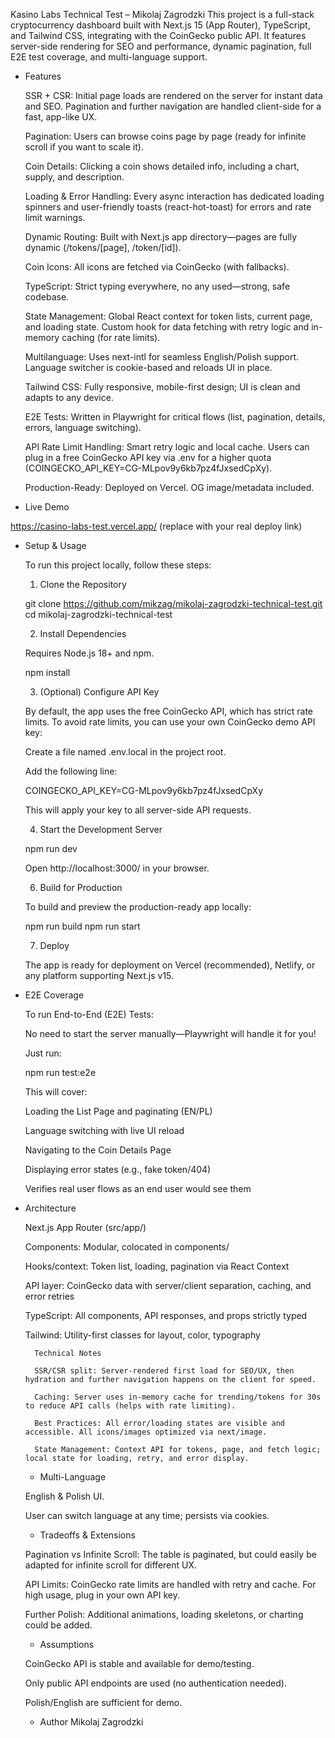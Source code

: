 Kasino Labs Technical Test – Mikolaj Zagrodzki
This project is a full-stack cryptocurrency dashboard built with Next.js 15 (App Router), TypeScript, and Tailwind CSS, integrating with the CoinGecko public API. It features server-side rendering for SEO and performance, dynamic pagination, full E2E test coverage, and multi-language support.

- Features

    SSR + CSR: Initial page loads are rendered on the server for instant data and SEO. Pagination and further navigation are handled client-side for a fast, app-like UX.

    Pagination: Users can browse coins page by page (ready for infinite scroll if you want to scale it).

    Coin Details: Clicking a coin shows detailed info, including a chart, supply, and description.

    Loading & Error Handling: Every async interaction has dedicated loading spinners and user-friendly toasts (react-hot-toast) for errors and rate limit warnings.

    Dynamic Routing: Built with Next.js app directory—pages are fully dynamic (/tokens/[page], /token/[id]).

    Coin Icons: All icons are fetched via CoinGecko (with fallbacks).

    TypeScript: Strict typing everywhere, no any used—strong, safe codebase.

    State Management: Global React context for token lists, current page, and loading state. Custom hook for data fetching with retry logic and in-memory caching (for rate limits).

    Multilanguage: Uses next-intl for seamless English/Polish support. Language switcher is cookie-based and reloads UI in place.

    Tailwind CSS: Fully responsive, mobile-first design; UI is clean and adapts to any device.

    E2E Tests: Written in Playwright for critical flows (list, pagination, details, errors, language switching).

    API Rate Limit Handling: Smart retry logic and local cache. Users can plug in a free CoinGecko API key via .env for a higher quota (COINGECKO_API_KEY=CG-MLpov9y6kb7pz4fJxsedCpXy).

    Production-Ready: Deployed on Vercel. OG image/metadata included.

- Live Demo

https://casino-labs-test.vercel.app/ (replace with your real deploy link)

- Setup & Usage

    To run this project locally, follow these steps:

    1. Clone the Repository

    git clone https://github.com/mikzag/mikolaj-zagrodzki-technical-test.git
    cd mikolaj-zagrodzki-technical-test

    2. Install Dependencies

    Requires Node.js 18+ and npm.

    npm install

    3. (Optional) Configure API Key

    By default, the app uses the free CoinGecko API, which has strict rate limits.
    To avoid rate limits, you can use your own CoinGecko demo API key:

    Create a file named .env.local in the project root.

    Add the following line:

    COINGECKO_API_KEY=CG-MLpov9y6kb7pz4fJxsedCpXy

    This will apply your key to all server-side API requests.

    4. Start the Development Server
    
    npm run dev

    Open http://localhost:3000/ in your browser.

    6. Build for Production

    To build and preview the production-ready app locally:

    npm run build
    npm run start

    7. Deploy

    The app is ready for deployment on Vercel (recommended), Netlify, or any platform supporting Next.js v15.

- E2E Coverage

    To run End-to-End (E2E) Tests:

    No need to start the server manually—Playwright will handle it for you!

    Just run:

    npm run test:e2e

    This will cover:

    Loading the List Page and paginating (EN/PL)

    Language switching with live UI reload

    Navigating to the Coin Details Page

    Displaying error states (e.g., fake token/404)

    Verifies real user flows as an end user would see them

- Architecture

    Next.js App Router (src/app/)

    Components: Modular, colocated in components/

    Hooks/context: Token list, loading, pagination via React Context

    API layer: CoinGecko data with server/client separation, caching, and error retries

    TypeScript: All components, API responses, and props strictly typed

    Tailwind: Utility-first classes for layout, color, typography

        Technical Notes
        
        SSR/CSR split: Server-rendered first load for SEO/UX, then hydration and further navigation happens on the client for speed.

        Caching: Server uses in-memory cache for trending/tokens for 30s to reduce API calls (helps with rate limiting).

        Best Practices: All error/loading states are visible and accessible. All icons/images optimized via next/image.

        State Management: Context API for tokens, page, and fetch logic; local state for loading, retry, and error display.

    - Multi-Language

    English & Polish UI.

    User can switch language at any time; persists via cookies.

    - Tradeoffs & Extensions

    Pagination vs Infinite Scroll: The table is paginated, but could easily be adapted for infinite scroll for different UX.

    API Limits: CoinGecko rate limits are handled with retry and cache. For high usage, plug in your own API key.

    Further Polish: Additional animations, loading skeletons, or charting could be added.

    - Assumptions

    CoinGecko API is stable and available for demo/testing.

    Only public API endpoints are used (no authentication needed).

    Polish/English are sufficient for demo.

    - Author
    Mikolaj Zagrodzki
